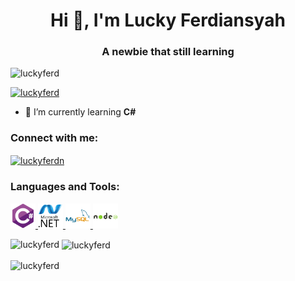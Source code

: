 <h1 align="center">Hi 👋, I'm Lucky Ferdiansyah</h1>
<h3 align="center">A newbie that still learning</h3>

<p align="left"> <img src="https://komarev.com/ghpvc/?username=luckyferd&label=Profile%20views&color=0e75b6&style=flat" alt="luckyferd" /> </p>

<p align="left"> <a href="https://github.com/ryo-ma/github-profile-trophy"><img src="https://github-profile-trophy.vercel.app/?username=luckyferd" alt="luckyferd" /></a> </p>

- 🌱 I’m currently learning **C#**

<h3 align="left">Connect with me:</h3>
<p align="left">
<a href="https://instagram.com/luckyferdn" target="blank"><img align="center" src="https://raw.githubusercontent.com/rahuldkjain/github-profile-readme-generator/master/src/images/icons/Social/instagram.svg" alt="luckyferdn" height="30" width="40" /></a>
</p>

<h3 align="left">Languages and Tools:</h3>
<p align="left"> <a href="https://www.w3schools.com/cs/" target="_blank" rel="noreferrer"> <img src="https://raw.githubusercontent.com/devicons/devicon/master/icons/csharp/csharp-original.svg" alt="csharp" width="40" height="40"/> </a> <a href="https://dotnet.microsoft.com/" target="_blank" rel="noreferrer"> <img src="https://raw.githubusercontent.com/devicons/devicon/master/icons/dot-net/dot-net-original-wordmark.svg" alt="dotnet" width="40" height="40"/> </a> <a href="https://www.mysql.com/" target="_blank" rel="noreferrer"> <img src="https://raw.githubusercontent.com/devicons/devicon/master/icons/mysql/mysql-original-wordmark.svg" alt="mysql" width="40" height="40"/> </a> <a href="https://nodejs.org" target="_blank" rel="noreferrer"> <img src="https://raw.githubusercontent.com/devicons/devicon/master/icons/nodejs/nodejs-original-wordmark.svg" alt="nodejs" width="40" height="40"/> </a> </p>

<p><img align="left" src="https://github-readme-stats.vercel.app/api/top-langs?username=luckyferd&show_icons=true&locale=en&layout=compact" alt="luckyferd" /></p>

<p>&nbsp;<img align="center" src="https://github-readme-stats.vercel.app/api?username=luckyferd&show_icons=true&locale=en" alt="luckyferd" /></p>

<p><img align="center" src="https://github-readme-streak-stats.herokuapp.com/?user=luckyferd&" alt="luckyferd" /></p>
